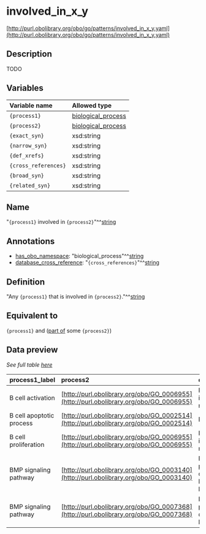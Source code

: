 # involved_in_x_y

[http://purl.obolibrary.org/obo/go/patterns/involved_in_x_y.yaml](http://purl.obolibrary.org/obo/go/patterns/involved_in_x_y.yaml)

## Description

TODO




## Variables

| Variable name | Allowed type |
|:--------------|:-------------|
| `{process1}` | [biological_process](http://purl.obolibrary.org/obo/GO_0008150) |
| `{process2}` | [biological_process](http://purl.obolibrary.org/obo/GO_0008150) |
| `{exact_syn}` | xsd:string |
| `{narrow_syn}` | xsd:string |
| `{def_xrefs}` | xsd:string |
| `{cross_references}` | xsd:string |
| `{broad_syn}` | xsd:string |
| `{related_syn}` | xsd:string |

## Name

"`{process1}` involved in `{process2}`"^^[string](http://www.w3.org/2001/XMLSchema#string)

## Annotations

- [has_obo_namespace](http://www.geneontology.org/formats/oboInOwl#hasOBONamespace): "biological_process"^^[string](http://www.w3.org/2001/XMLSchema#string)
- [database_cross_reference](http://www.geneontology.org/formats/oboInOwl#hasDbXref): "`{cross_references}`"^^[string](http://www.w3.org/2001/XMLSchema#string)

## Definition

"Any `{process1}` that is involved in `{process2}`."^^[string](http://www.w3.org/2001/XMLSchema#string)

## Equivalent to

`{process1}`  and ([part of](http://purl.obolibrary.org/obo/BFO_0000050) some `{process2}`)







## Data preview

*See full table [here](https://github.com/geneontology/go-ontology/tree/master/src/design_patterns/involved_in_x_y.tsv)*

| process1_label | process2 | defined_class_label | defined_class | process2_label | process1 |
|:--|:--|:--|:--|:--|:--|
| B cell activation | [http://purl.obolibrary.org/obo/GO_0006955](http://purl.obolibrary.org/obo/GO_0006955) | B cell activation involved in immune response | [http://purl.obolibrary.org/obo/GO_0002312](http://purl.obolibrary.org/obo/GO_0002312) | immune response | [http://purl.obolibrary.org/obo/GO_0042113](http://purl.obolibrary.org/obo/GO_0042113) |
| B cell apoptotic process | [http://purl.obolibrary.org/obo/GO_0002514](http://purl.obolibrary.org/obo/GO_0002514) | B cell deletion | [http://purl.obolibrary.org/obo/GO_0002516](http://purl.obolibrary.org/obo/GO_0002516) | B cell tolerance induction | [http://purl.obolibrary.org/obo/GO_0001783](http://purl.obolibrary.org/obo/GO_0001783) |
| B cell proliferation | [http://purl.obolibrary.org/obo/GO_0006955](http://purl.obolibrary.org/obo/GO_0006955) | B cell proliferation involved in immune response | [http://purl.obolibrary.org/obo/GO_0002322](http://purl.obolibrary.org/obo/GO_0002322) | immune response | [http://purl.obolibrary.org/obo/GO_0042100](http://purl.obolibrary.org/obo/GO_0042100) |
| BMP signaling pathway | [http://purl.obolibrary.org/obo/GO_0003140](http://purl.obolibrary.org/obo/GO_0003140) | BMP signaling pathway involved in determination of lateral mesoderm left/right asymmetry | [http://purl.obolibrary.org/obo/GO_0003155](http://purl.obolibrary.org/obo/GO_0003155) | determination of left/right asymmetry in lateral mesoderm | [http://purl.obolibrary.org/obo/GO_0030509](http://purl.obolibrary.org/obo/GO_0030509) |
| BMP signaling pathway | [http://purl.obolibrary.org/obo/GO_0007368](http://purl.obolibrary.org/obo/GO_0007368) | BMP signaling pathway involved in determination of left/right symmetry | [http://purl.obolibrary.org/obo/GO_0003154](http://purl.obolibrary.org/obo/GO_0003154) | determination of left/right symmetry | [http://purl.obolibrary.org/obo/GO_0030509](http://purl.obolibrary.org/obo/GO_0030509) |

